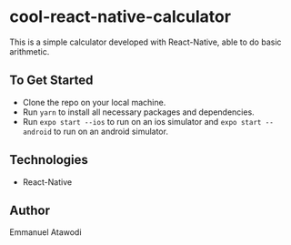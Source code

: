 # cool-react-native-calculator
This is a simple calculator developed with React-Native, able to do basic arithmetic.

## To Get Started
* Clone the repo on your local machine.
* Run `yarn` to install all necessary packages and dependencies.
* Run `expo start --ios` to run on an ios simulator and `expo start --android` to run on an android simulator.

## Technologies
* React-Native

## Author
Emmanuel Atawodi
